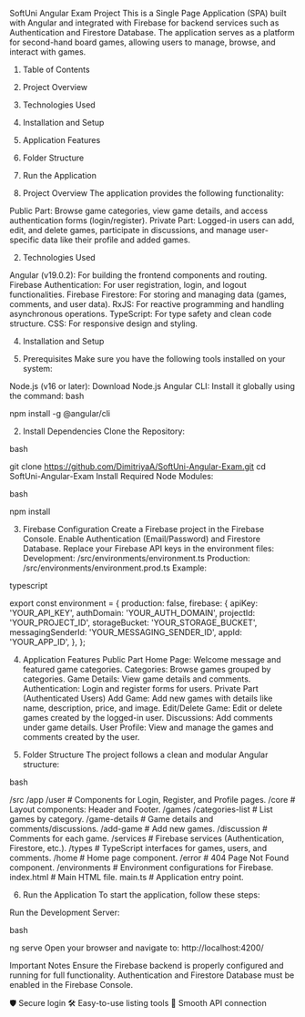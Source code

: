 SoftUni Angular Exam Project
This is a Single Page Application (SPA) built with Angular and integrated with Firebase for backend services such as Authentication and Firestore Database. The application serves as a platform for second-hand board games, allowing users to manage, browse, and interact with games.

1. Table of Contents
2. Project Overview
3. Technologies Used
4. Installation and Setup
5. Application Features
6. Folder Structure
7. Run the Application
   
1. Project Overview
The application provides the following functionality:

Public Part: Browse game categories, view game details, and access authentication forms (login/register).
Private Part: Logged-in users can add, edit, and delete games, participate in discussions, and manage user-specific data like their profile and added games.

2. Technologies Used
   
Angular (v19.0.2): For building the frontend components and routing.
Firebase Authentication: For user registration, login, and logout functionalities.
Firebase Firestore: For storing and managing data (games, comments, and user data).
RxJS: For reactive programming and handling asynchronous operations.
TypeScript: For type safety and clean code structure.
CSS: For responsive design and styling.

4. Installation and Setup
   
1. Prerequisites
Make sure you have the following tools installed on your system:

Node.js (v16 or later): Download Node.js
Angular CLI: Install it globally using the command:
bash

npm install -g @angular/cli

2. Install Dependencies
Clone the Repository:

bash

git clone https://github.com/DimitriyaA/SoftUni-Angular-Exam.git
cd SoftUni-Angular-Exam
Install Required Node Modules:

bash

npm install

3. Firebase Configuration
Create a Firebase project in the Firebase Console.
Enable Authentication (Email/Password) and Firestore Database.
Replace your Firebase API keys in the environment files:
Development: /src/environments/environment.ts
Production: /src/environments/environment.prod.ts
Example:

typescript

export const environment = {
  production: false,
  firebase: {
    apiKey: 'YOUR_API_KEY',
    authDomain: 'YOUR_AUTH_DOMAIN',
    projectId: 'YOUR_PROJECT_ID',
    storageBucket: 'YOUR_STORAGE_BUCKET',
    messagingSenderId: 'YOUR_MESSAGING_SENDER_ID',
    appId: 'YOUR_APP_ID',
  },
};

4. Application Features
Public Part
Home Page: Welcome message and featured game categories.
Categories: Browse games grouped by categories.
Game Details: View game details and comments.
Authentication: Login and register forms for users.
Private Part (Authenticated Users)
Add Game: Add new games with details like name, description, price, and image.
Edit/Delete Game: Edit or delete games created by the logged-in user.
Discussions: Add comments under game details.
User Profile: View and manage the games and comments created by the user.

6. Folder Structure
The project follows a clean and modular Angular structure:

bash

/src
  /app
    /user            # Components for Login, Register, and Profile pages.
    /core            # Layout components: Header and Footer.
    /games
      /categories-list   # List games by category.
      /game-details      # Game details and comments/discussions.
      /add-game          # Add new games.
      /discussion        # Comments for each game.
    /services        # Firebase services (Authentication, Firestore, etc.).
    /types           # TypeScript interfaces for games, users, and comments.
    /home            # Home page component.
    /error           # 404 Page Not Found component.
  /environments      # Environment configurations for Firebase.
index.html           # Main HTML file.
main.ts              # Application entry point.

6. Run the Application
To start the application, follow these steps:

Run the Development Server:

bash

ng serve
Open your browser and navigate to:
http://localhost:4200/

Important Notes
Ensure the Firebase backend is properly configured and running for full functionality.
Authentication and Firestore Database must be enabled in the Firebase Console.


🛡️ Secure login
🛠️ Easy-to-use listing tools
🔗 Smooth API connection
   
